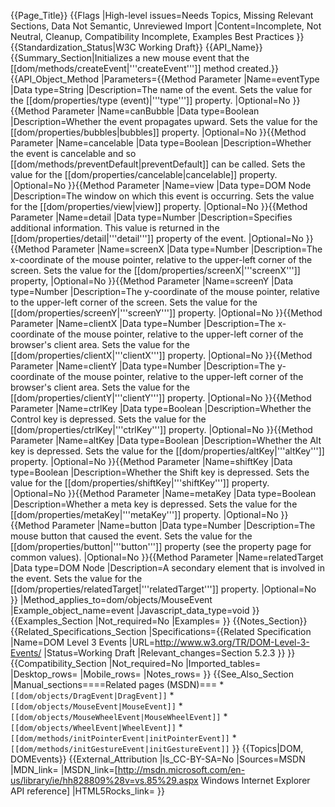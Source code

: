 {{Page_Title}}
{{Flags
|High-level issues=Needs Topics, Missing Relevant Sections, Data Not Semantic, Unreviewed Import
|Content=Incomplete, Not Neutral, Cleanup, Compatibility Incomplete, Examples Best Practices
}}
{{Standardization_Status|W3C Working Draft}}
{{API_Name}}
{{Summary_Section|Initializes a new mouse event that the  [[dom/methods/createEvent|'''createEvent''']] method created.}}
{{API_Object_Method
|Parameters={{Method Parameter
|Name=eventType
|Data type=String
|Description=The name of the event. Sets the value for the [[dom/properties/type (event)|'''type''']] property.
|Optional=No
}}{{Method Parameter
|Name=canBubble
|Data type=Boolean
|Description=Whether the event propagates upward. Sets the value for the [[dom/properties/bubbles|bubbles]] property.
|Optional=No
}}{{Method Parameter
|Name=cancelable
|Data type=Boolean
|Description=Whether the event is cancelable and so [[dom/methods/preventDefault|preventDefault]] can be called. Sets the value for the [[dom/properties/cancelable|cancelable]] property.
|Optional=No
}}{{Method Parameter
|Name=view
|Data type=DOM Node
|Description=The window on which this event is occurring. Sets the value for the [[dom/properties/view|view]] property.
|Optional=No
}}{{Method Parameter
|Name=detail
|Data type=Number
|Description=Specifies additional information. This value is returned in the [[dom/properties/detail|'''detail''']] property  of the event.
|Optional=No
}}{{Method Parameter
|Name=screenX
|Data type=Number
|Description=The x-coordinate of the mouse pointer, relative to the  upper-left corner of the screen. Sets the value for the [[dom/properties/screenX|'''screenX''']] property,
|Optional=No
}}{{Method Parameter
|Name=screenY
|Data type=Number
|Description=The y-coordinate of the mouse pointer, relative to the  upper-left corner of the screen. Sets the value for the [[dom/properties/screenY|'''screenY''']] property.
|Optional=No
}}{{Method Parameter
|Name=clientX
|Data type=Number
|Description=The x-coordinate of the mouse pointer, relative to the  upper-left corner of the browser's client area. Sets the value for the [[dom/properties/clientX|'''clientX''']] property.
|Optional=No
}}{{Method Parameter
|Name=clientY
|Data type=Number
|Description=The y-coordinate of the mouse pointer, relative to the  upper-left corner of the browser's client area. Sets the value for the [[dom/properties/clientY|'''clientY''']] property.
|Optional=No
}}{{Method Parameter
|Name=ctrlKey
|Data type=Boolean
|Description=Whether the Control key is depressed. Sets the value for the [[dom/properties/ctrlKey|'''ctrlKey''']] property.
|Optional=No
}}{{Method Parameter
|Name=altKey
|Data type=Boolean
|Description=Whether the Alt key is depressed. Sets the value for the [[dom/properties/altKey|'''altKey''']] property.
|Optional=No
}}{{Method Parameter
|Name=shiftKey
|Data type=Boolean
|Description=Whether the Shift key is depressed. Sets the value for the [[dom/properties/shiftKey|'''shiftKey''']] property.
|Optional=No
}}{{Method Parameter
|Name=metaKey
|Data type=Boolean
|Description=Whether a meta key is depressed. Sets the value for the [[dom/properties/metaKey|'''metaKey''']] property.
|Optional=No
}}{{Method Parameter
|Name=button
|Data type=Number
|Description=The mouse button that caused the event. Sets the value for the [[dom/properties/button|'''button''']] property (see the property page for common values).
|Optional=No
}}{{Method Parameter
|Name=relatedTarget
|Data type=DOM Node
|Description=A secondary element that is involved in the event.  Sets the value for the [[dom/properties/relatedTarget|'''relatedTarget''']] property.
|Optional=No
}}
|Method_applies_to=dom/objects/MouseEvent
|Example_object_name=event
|Javascript_data_type=void
}}
{{Examples_Section
|Not_required=No
|Examples=
}}
{{Notes_Section}}
{{Related_Specifications_Section
|Specifications={{Related Specification
|Name=DOM Level 3 Events
|URL=http://www.w3.org/TR/DOM-Level-3-Events/
|Status=Working Draft
|Relevant_changes=Section 5.2.3
}}
}}
{{Compatibility_Section
|Not_required=No
|Imported_tables=
|Desktop_rows=
|Mobile_rows=
|Notes_rows=
}}
{{See_Also_Section
|Manual_sections====Related pages (MSDN)===
*<code>[[dom/objects/DragEvent|DragEvent]]</code>
*<code>[[dom/objects/MouseEvent|MouseEvent]]</code>
*<code>[[dom/objects/MouseWheelEvent|MouseWheelEvent]]</code>
*<code>[[dom/objects/WheelEvent|WheelEvent]]</code>
*<code>[[dom/methods/initPointerEvent|initPointerEvent]]</code>
*<code>[[dom/methods/initGestureEvent|initGestureEvent]]</code>
}}
{{Topics|DOM, DOMEvents}}
{{External_Attribution
|Is_CC-BY-SA=No
|Sources=MSDN
|MDN_link=
|MSDN_link=[http://msdn.microsoft.com/en-us/library/ie/hh828809%28v=vs.85%29.aspx Windows Internet Explorer API reference]
|HTML5Rocks_link=
}}